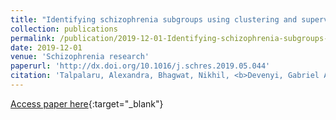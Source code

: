 ```yaml
---
title: "Identifying schizophrenia subgroups using clustering and supervised learning"
collection: publications
permalink: /publication/2019-12-01-Identifying-schizophrenia-subgroups-using-clustering-and-supervised-learning
date: 2019-12-01
venue: 'Schizophrenia research'
paperurl: 'http://dx.doi.org/10.1016/j.schres.2019.05.044'
citation: 'Talpalaru, Alexandra, Bhagwat, Nikhil, <b>Devenyi, Gabriel A</b>, Lepage, Martin, Chakravarty, M Mallar, &quot;Identifying schizophrenia subgroups using clustering and supervised learning.&quot; Schizophrenia research, 2019.'
---
```

[Access paper here](http://dx.doi.org/10.1016/j.schres.2019.05.044){:target="_blank"}

